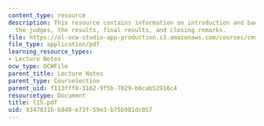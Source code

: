 ```yaml
---
content_type: resource
description: This resource contains information on introduction and background of
  the judges, the results, final results, and closing remarks.
file: https://ol-ocw-studio-app-production.s3.amazonaws.com/courses/cms-610-media-industries-and-systems-spring-2006/9347831bb849e73f59e3b75b981dc057_l15.pdf
file_type: application/pdf
learning_resource_types:
- Lecture Notes
ocw_type: OCWFile
parent_title: Lecture Notes
parent_type: CourseSection
parent_uid: f113fff8-3162-9f5b-7029-b6cab52916c4
resourcetype: Document
title: l15.pdf
uid: 9347831b-b849-e73f-59e3-b75b981dc057
---
```


